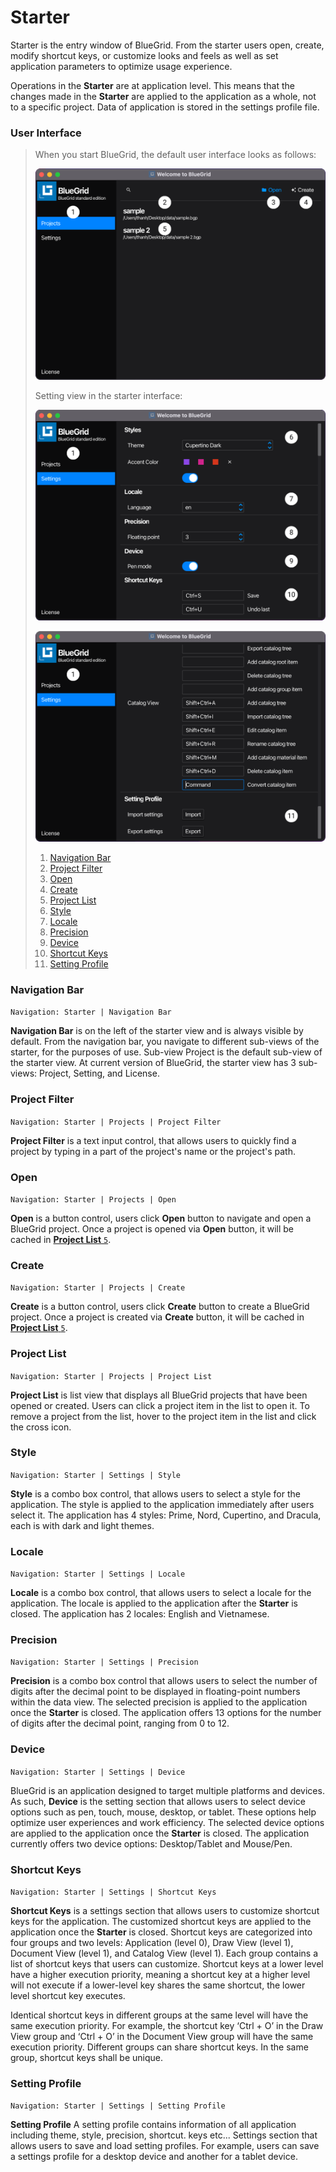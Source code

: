 # Starter

Starter is the entry window of BlueGrid. From the starter users open, create, modify shortcut keys, or customize looks and feels as well as set application parameters to optimize usage experience. 

Operations in the **Starter** are at application level. This means that the changes made in the **Starter** are applied to the application as a whole, not to a specific project. Data of application is stored in the settings profile file.

### User Interface
>  When you start BlueGrid, the default user interface looks as follows:
> 
>  ![Starter default interface](assets/image/starter/1.png)
> 
>  Setting view in the starter interface:
> 
>  ![Starter default interface](assets/image/starter/2.png)
> 
> ![Starter default interface](assets/image/starter/3.png)
> 
> 1. [Navigation Bar](#navigation-bar)
> 2. [Project Filter](#project-filter)
> 3. [Open](#open)
> 4. [Create](#create)
> 5. [Project List](#project-list)
> 6. [Style](#style)
> 7. [Locale](#locale) 
> 8. [Precision](#precision) 
> 9. [Device](#device) 
> 10. [Shortcut Keys](#shortcut-keys)
> 11. [Setting Profile](#setting-profile)

### Navigation Bar
  ```Navigation: Starter | Navigation Bar```  

   **Navigation Bar** is on the left of the starter view and is always visible by default. From the navigation bar, you navigate to different sub-views of the starter, for the purposes of use. Sub-view Project is the default sub-view of the starter view. 
   At current version of BlueGrid, the starter view has 3 sub-views: Project, Setting, and License.
### Project Filter
```Navigation: Starter | Projects | Project Filter```

   **Project Filter** is a text input control, that allows users to quickly find a project by typing in a part of the project's name or the project's path. 
### Open
```Navigation: Starter | Projects | Open```

   **Open** is a button control, users click **Open** button to navigate and open a BlueGrid project. Once a project is opened via **Open** button, it will be cached in [**Project List** ```5```](#project-list).
### Create
```Navigation: Starter | Projects | Create```
   
   **Create** is a button control, users click **Create** button to create a BlueGrid project. Once a project is created via **Create** button, it will be cached in [**Project List** ```5```](#project-list).
### Project List
```Navigation: Starter | Projects | Project List```

   **Project List** is list view that displays all BlueGrid projects that have been opened or created. Users can click a project item in the list to open it. To remove a project from the list, hover to the project item in the list and click the cross icon.
### Style
```Navigation: Starter | Settings | Style```

   **Style** is a combo box control, that allows users to select a style for the application. The style is applied to the application immediately after users select it. The application has 4 styles: Prime, Nord, Cupertino, and Dracula, each is with dark and light themes.
### Locale
   ```Navigation: Starter | Settings | Locale```

   **Locale** is a combo box control, that allows users to select a locale for the application. The locale is applied to the application after the **Starter** is closed. The application has 2 locales: English and Vietnamese.
### Precision
   ```Navigation: Starter | Settings | Precision```

   **Precision** is a combo box control that allows users to select the number of digits after the decimal point to be displayed in floating-point numbers within the data view. The selected precision is applied to the application once the **Starter** is closed. The application offers 13 options for the number of digits after the decimal point, ranging from 0 to 12.
### Device
   ```Navigation: Starter | Settings | Device```

BlueGrid is an application designed to target multiple platforms and devices. As such, **Device** is the setting section that allows users to select device options such as pen, touch, mouse, desktop, or tablet. These options help optimize user experiences and work efficiency. The selected device options are applied to the application once the **Starter** is closed. The application currently offers two device options: Desktop/Tablet and Mouse/Pen.
### Shortcut Keys
   ```Navigation: Starter | Settings | Shortcut Keys```

**Shortcut Keys** is a settings section that allows users to customize shortcut keys for the application. The customized shortcut keys are applied to the application once the **Starter** is closed. Shortcut keys are categorized into four groups and two levels: Application (level 0), Draw View (level 1), Document View (level 1), and Catalog View (level 1). Each group contains a list of shortcut keys that users can customize. Shortcut keys at a lower level have a higher execution priority, meaning a shortcut key at a higher level will not execute if a lower-level key shares the same shortcut, the lower level shortcut key executes. 

Identical shortcut keys in different groups at the same level will have the same execution priority. For example, the shortcut key ‘Ctrl + O’ in the Draw View group and ‘Ctrl + O’ in the Document View group will have the same execution priority. Different groups can share shortcut keys. In the same group, shortcut keys shall be unique. 
### Setting Profile
   ```Navigation: Starter | Settings | Setting Profile```
   
**Setting Profile** A setting profile contains information of all application including theme, style, precision, shortcut. keys etc... Settings section that allows users to save and load setting profiles.  For example, users can save a settings profile for a desktop device and another for a tablet device. 
